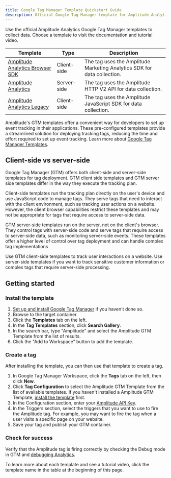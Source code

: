 ```yaml
---
title: Google Tag Manager Template Quickstart Guide
description: Official Google Tag Manager template for Amplitude Analytics for data collection.
---
```


Use the official Amplitude Analytics Google Tag Manager templates to collect data. Choose a template to visit the documentation and tutorial video.  

|Template|Type|Description|
|---|---|-----------|
|[Amplitude Analytics Browser SDK](./google-tag-manager-client.md)|Client-side|The tag uses the Amplitude Marketing Analytics SDK for data collection.|
|[Amplitude Analytics](./google-tag-manager-server.md)|Server-side|The tag uses the Amplitude HTTP V2 API for data collection. |
|[Amplitude Analytics Legacy](./google-tag-manager-client-legacy.md)|Client-side|The tag uses the Amplitude JavaScript SDK for data collection. |

Amplitude's GTM templates offer a convenient way for developers to set up event tracking in their applications. These pre-configured templates provide a streamlined solution for deploying tracking tags, reducing the time and effort required to set up event tracking. Learn more about [Google Tag Manager Templates](https://developers.google.com/tag-platform/tag-manager/templates).

## Client-side vs server-side

Google Tag Manager (GTM) offers both client-side and server-side templates for tag deployment. GTM client side templates and GTM server side templates differ in the way they execute the tracking plan.

Client-side templates run the tracking plan directly on the user's device and use JavaScript code to manage tags. They serve tags that need to interact with the client environment, such as tracking user actions on a website. However, the client browser capabilities restrict these templates and may not be appropriate for tags that require access to server-side data. 

GTM server-side templates run on the server, not on the client's browser. They control tags with server-side code and serve tags that require access to server-side data, such as monitoring server-side events. These templates offer a higher level of control over tag deployment and can handle complex tag implementations

Use GTM client-side templates to track user interactions on a website. Use server-side templates if you want to track sensitive customer information or complex tags that require server-side processing.

## Getting started

### Install the template

1. [Set up and install Google Tag Manager](https://support.google.com/tagmanager/answer/6103696) if you haven't done so. 
2. Browse to the target container. 
3. Click the **Templates** tab on the left.
4. In the **Tag Templates** section, click **Search Gallery**.
5. In the search bar, type "Amplitude" and select the Amplitude GTM Template from the list of results.
6. Click the "Add to Workspace" button to add the template.

### Create a tag

After installing the template, you can then use that template to create a tag. 

1. In Google Tag Manager Workspace, click the **Tags** tab on the left, then click **New**.
2. Click **Tag Configuration** to select the Amplitude GTM Template from the list of available templates. If you haven't installed a Amplitude GTM Template, [install the template](./google-tag-manager/#install-the-template) first.
3. In the Configuration section, enter your [Amplitude API Key](../../analytics/find-api-credentials.md).
4. In the Triggers section, select the triggers that you want to use to fire the Amplitude tag. For example, you may want to fire the tag when a user visits a specific page on your website.
5. Save your tag and publish your GTM container.

### Check for success

Verify that the Amplitude tag is firing correctly by checking the Debug mode in GTM and [debugging Analytics](../../debugger). 

To learn more about each template and see a tutorial video, click the template name in the table at the beginning of this page.